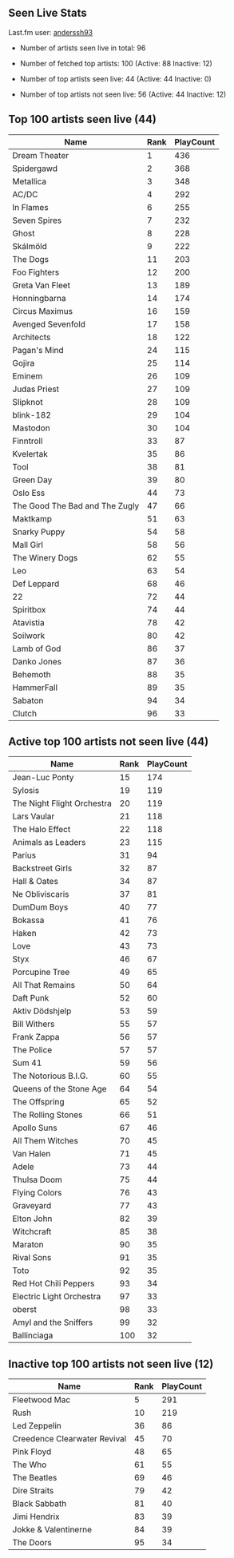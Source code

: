 ## Seen Live Stats

Last.fm user: [anderssh93](https://www.last.fm/user/anderssh93)

- Number of artists seen live in total: 96

- Number of fetched top artists: 100 (Active: 88 Inactive: 12)

- Number of top artists seen live: 44 (Active: 44 Inactive: 0)

- Number of top artists not seen live: 56 (Active: 44 Inactive: 12)

## Top 100 artists seen live (44)

Name                           | Rank | PlayCount
------------------------------ | ---- | ---------
Dream Theater                  | 1    | 436      
Spidergawd                     | 2    | 368      
Metallica                      | 3    | 348      
AC/DC                          | 4    | 292      
In Flames                      | 6    | 255      
Seven Spires                   | 7    | 232      
Ghost                          | 8    | 228      
Skálmöld                       | 9    | 222      
The Dogs                       | 11   | 203      
Foo Fighters                   | 12   | 200      
Greta Van Fleet                | 13   | 189      
Honningbarna                   | 14   | 174      
Circus Maximus                 | 16   | 159      
Avenged Sevenfold              | 17   | 158      
Architects                     | 18   | 122      
Pagan's Mind                   | 24   | 115      
Gojira                         | 25   | 114      
Eminem                         | 26   | 109      
Judas Priest                   | 27   | 109      
Slipknot                       | 28   | 109      
blink-182                      | 29   | 104      
Mastodon                       | 30   | 104      
Finntroll                      | 33   | 87       
Kvelertak                      | 35   | 86       
Tool                           | 38   | 81       
Green Day                      | 39   | 80       
Oslo Ess                       | 44   | 73       
The Good The Bad and The Zugly | 47   | 66       
Maktkamp                       | 51   | 63       
Snarky Puppy                   | 54   | 58       
Mall Girl                      | 58   | 56       
The Winery Dogs                | 62   | 55       
Leo                            | 63   | 54       
Def Leppard                    | 68   | 46       
22                             | 72   | 44       
Spiritbox                      | 74   | 44       
Atavistia                      | 78   | 42       
Soilwork                       | 80   | 42       
Lamb of God                    | 86   | 37       
Danko Jones                    | 87   | 36       
Behemoth                       | 88   | 35       
HammerFall                     | 89   | 35       
Sabaton                        | 94   | 34       
Clutch                         | 96   | 33       

## Active top 100 artists not seen live (44)

Name                       | Rank | PlayCount
-------------------------- | ---- | ---------
Jean-Luc Ponty             | 15   | 174      
Sylosis                    | 19   | 119      
The Night Flight Orchestra | 20   | 119      
Lars Vaular                | 21   | 118      
The Halo Effect            | 22   | 118      
Animals as Leaders         | 23   | 115      
Parius                     | 31   | 94       
Backstreet Girls           | 32   | 87       
Hall & Oates               | 34   | 87       
Ne Obliviscaris            | 37   | 81       
DumDum Boys                | 40   | 77       
Bokassa                    | 41   | 76       
Haken                      | 42   | 73       
Love                       | 43   | 73       
Styx                       | 46   | 67       
Porcupine Tree             | 49   | 65       
All That Remains           | 50   | 64       
Daft Punk                  | 52   | 60       
Aktiv Dödshjelp            | 53   | 59       
Bill Withers               | 55   | 57       
Frank Zappa                | 56   | 57       
The Police                 | 57   | 57       
Sum 41                     | 59   | 56       
The Notorious B.I.G.       | 60   | 55       
Queens of the Stone Age    | 64   | 54       
The Offspring              | 65   | 52       
The Rolling Stones         | 66   | 51       
Apollo Suns                | 67   | 46       
All Them Witches           | 70   | 45       
Van Halen                  | 71   | 45       
Adele                      | 73   | 44       
Thulsa Doom                | 75   | 44       
Flying Colors              | 76   | 43       
Graveyard                  | 77   | 43       
Elton John                 | 82   | 39       
Witchcraft                 | 85   | 38       
Maraton                    | 90   | 35       
Rival Sons                 | 91   | 35       
Toto                       | 92   | 35       
Red Hot Chili Peppers      | 93   | 34       
Electric Light Orchestra   | 97   | 33       
oberst                     | 98   | 33       
Amyl and the Sniffers      | 99   | 32       
Ballinciaga                | 100  | 32       

## Inactive top 100 artists not seen live (12)

Name                         | Rank | PlayCount
---------------------------- | ---- | ---------
Fleetwood Mac                | 5    | 291      
Rush                         | 10   | 219      
Led Zeppelin                 | 36   | 86       
Creedence Clearwater Revival | 45   | 70       
Pink Floyd                   | 48   | 65       
The Who                      | 61   | 55       
The Beatles                  | 69   | 46       
Dire Straits                 | 79   | 42       
Black Sabbath                | 81   | 40       
Jimi Hendrix                 | 83   | 39       
Jokke & Valentinerne         | 84   | 39       
The Doors                    | 95   | 34       
